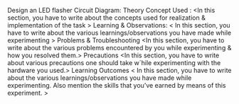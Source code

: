 Design an LED flasher 
Circuit Diagram: 
Theory 
Concept Used : <In this section, you have to write about the concepts used for realization & 
implementation of the task >
Learning & Observations: < In this section, you have to write about the various 
learnings/observations you have made while experimenting >
Problems & Troubleshooting 
<In this section, you have to write about the various problems encountered by you while 
experimenting & how you resolved them.> 
Precautions
<In this section, you have to write about various precautions one should take w`hile experimenting 
with the hardware you used.> 
Learning Outcomes 
< In this section, you have to write about the various learnings/observations you have made while 
experimenting. Also mention the skills that you’ve earned by means of this experiment. >
